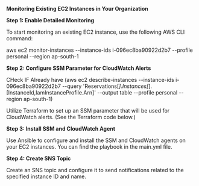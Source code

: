 **Monitoring Existing EC2 Instances in Your Organization**

**Step 1: Enable Detailed Monitoring**

To start monitoring an existing EC2 instance, use the following AWS CLI command:

aws ec2 monitor-instances --instance-ids i-096ec8ba90922d2b7 --profile personal --region ap-south-1

**Step 2: Configure SSM Parameter for CloudWatch Alerts**

CHeck IF Already have (aws ec2 describe-instances --instance-ids i-096ec8ba90922d2b7 --query 'Reservations[*].Instances[*].[InstanceId,IamInstanceProfile.Arn]' --output table --profile personal --region ap-south-1)

Utilize Terraform to set up an SSM parameter that will be used for CloudWatch alerts. (See the Terraform code below.)

**Step 3: Install SSM and CloudWatch Agent**

Use Ansible to configure and install the SSM and CloudWatch agents on your EC2 instances. You can find the playbook in the main.yml file.

**Step 4: Create SNS Topic**

Create an SNS topic and configure it to send notifications related to the specified instance ID and name.

